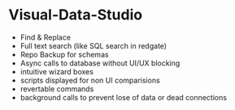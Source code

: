 # Visual-Data-Studio

- Find & Replace 
- Full text search (like SQL search in redgate)
- Repo Backup for schemas
- Async calls to database without UI/UX blocking
- intuitive wizard boxes
- scripts displayed for non UI comparisions
- revertable commands
- background calls to prevent lose of data or dead connections
